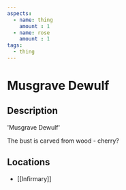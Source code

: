 ```yaml
---
aspects: 
  - name: thing
    amount : 1
  - name: rose
    amount : 1
tags:
  - thing
---
```


# Musgrave Dewulf

## Description
'Musgrave Dewulf'

The bust is carved from wood - cherry?
## Locations
- [[Infirmary]]